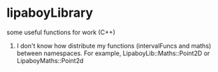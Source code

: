 # lipaboyLibrary
some useful functions for work (C++)

1) I don't know how distribute my functions (intervalFuncs and maths) between namespaces. For example, LipaboyLib::Maths::Point2D or LipaboyMaths::Point2d

